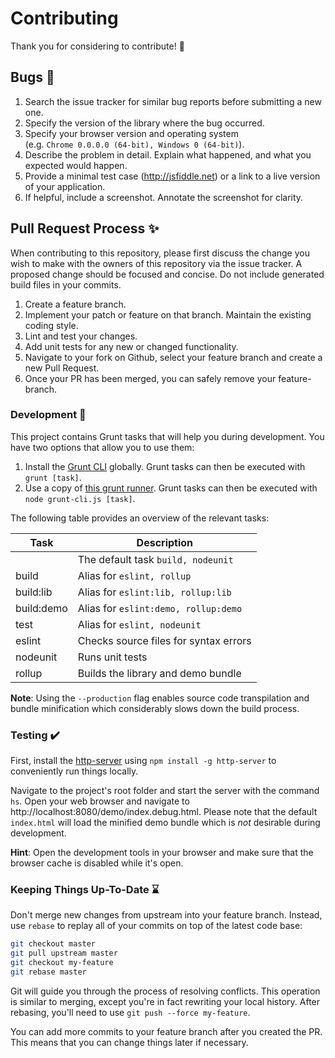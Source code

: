 # Contributing

Thank you for considering to contribute! :speech_balloon:


## Bugs :bug:

1. Search the issue tracker for similar bug reports before submitting a new one.
2. Specify the version of the library where the bug occurred.
3. Specify your browser version and operating system  
   (e.g. `Chrome 0.0.0.0 (64-bit), Windows 0 (64-bit)`).
4. Describe the problem in detail. Explain what happened, and what you expected would happen.
5. Provide a minimal test case (http://jsfiddle.net) or a link to a live version of your application.
6. If helpful, include a screenshot. Annotate the screenshot for clarity.


## Pull Request Process :sparkles:

When contributing to this repository, please first discuss the change you wish to make with the owners of this repository via the issue tracker.
A proposed change should be focused and concise. Do not include generated build files in your commits.

1. Create a feature branch.
2. Implement your patch or feature on that branch. Maintain the existing coding style.
3. Lint and test your changes.
3. Add unit tests for any new or changed functionality.
3. Navigate to your fork on Github, select your feature branch and create a new Pull Request.
4. Once your PR has been merged, you can safely remove your feature-branch.


### Development :wrench:

This project contains Grunt tasks that will help you during development. You have two options that allow you to use them:

1. Install the [Grunt CLI](https://github.com/gruntjs/grunt-cli) globally. Grunt tasks can then be executed with `grunt [task]`.
2. Use a copy of [this grunt runner](https://gist.github.com/vanruesc/b9e8d8a5b749ab83958aecce890297b3#file-grunt-cli-js).
   Grunt tasks can then be executed with `node grunt-cli.js [task]`.

The following table provides an overview of the relevant tasks:

| Task       | Description                           |
|------------|---------------------------------------|
|            | The default task `build, nodeunit`    |
| build      | Alias for `eslint, rollup`            |
| build:lib  | Alias for `eslint:lib, rollup:lib`    |
| build:demo | Alias for `eslint:demo, rollup:demo`  |
| test       | Alias for `eslint, nodeunit`          |
| eslint     | Checks source files for syntax errors |
| nodeunit   | Runs unit tests                       |
| rollup     | Builds the library and demo bundle    |

__Note__: Using the `--production` flag enables source code transpilation and bundle minification which considerably slows down the build process.


### Testing :heavy_check_mark:

First, install the [http-server](https://github.com/indexzero/http-server) using `npm install -g http-server` to conveniently run things locally.

Navigate to the project's root folder and start the server with the command `hs`. Open your web browser and navigate to http://localhost:8080/demo/index.debug.html.
Please note that the default `index.html` will load the minified demo bundle which is _not_ desirable during development.

__Hint__: Open the development tools in your browser and make sure that the browser cache is disabled while it's open.


### Keeping Things Up-To-Date :hourglass:

Don't merge new changes from upstream into your feature branch.
Instead, use `rebase` to replay all of your commits on top of the latest code base:

```sh
git checkout master
git pull upstream master
git checkout my-feature
git rebase master
```

Git will guide you through the process of resolving conflicts.
This operation is similar to merging, except you're in fact rewriting your local history.
After rebasing, you'll need to use `git push --force my-feature`.

You can add more commits to your feature branch after you created the PR.
This means that you can change things later if necessary.
